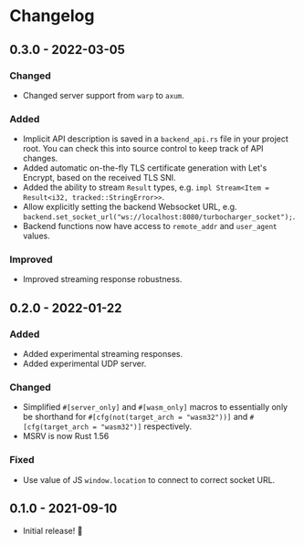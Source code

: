 # Changelog

## 0.3.0 - 2022-03-05

### Changed

- Changed server support from `warp` to `axum`.

### Added

- Implicit API description is saved in a `backend_api.rs` file in your project root. You can check this into source control to keep track of API changes.
- Added automatic on-the-fly TLS certificate generation with Let's Encrypt, based on the received TLS SNI.
- Added the ability to stream `Result` types, e.g. `impl Stream<Item = Result<i32, tracked::StringError>>`.
- Allow explicitly setting the backend Websocket URL, e.g. `backend.set_socket_url("ws://localhost:8080/turbocharger_socket");`.
- Backend functions now have access to `remote_addr` and `user_agent` values.

### Improved

- Improved streaming response robustness.

## 0.2.0 - 2022-01-22

### Added

- Added experimental streaming responses.
- Added experimental UDP server.

### Changed

- Simplified `#[server_only]` and `#[wasm_only]` macros to essentially only be shorthand for `#[cfg(not(target_arch = "wasm32"))]` and `#[cfg(target_arch = "wasm32")]` respectively.
- MSRV is now Rust 1.56

### Fixed

- Use value of JS `window.location` to connect to correct socket URL.

## 0.1.0 - 2021-09-10

- Initial release! 🎉
